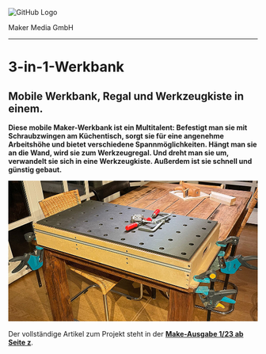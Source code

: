 ![GitHub Logo](http://www.heise.de/make/icons/make_logo.png)

Maker Media GmbH

***

# 3-in-1-Werkbank

## Mobile Werkbank, Regal und Werkzeugkiste in einem.

**Diese mobile Maker-Werkbank ist ein Multitalent: Befestigt man sie mit Schraubzwingen am Küchentisch, sorgt sie für eine angenehme Arbeitshöhe und bietet verschiedene Spannmöglichkeiten. Hängt man sie an die Wand, wird sie zum Werkzeugregal. Und dreht man sie um, verwandelt sie sich in eine Werkzeugkiste. Außerdem ist sie schnell und günstig gebaut.**

![Aufmacherbild aus dem Heft](./doc/Aufmacher_quer_klein.jpg)

Der vollständige Artikel zum Projekt steht in der **[Make-Ausgabe 1/23 ab Seite z]([https://www.heise.de/select/make/2023/1/2220213363003207970)**.
